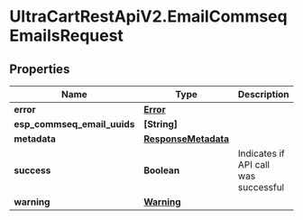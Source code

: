 # UltraCartRestApiV2.EmailCommseqEmailsRequest

## Properties

Name | Type | Description | Notes
------------ | ------------- | ------------- | -------------
**error** | [**Error**](Error.md) |  | [optional] 
**esp_commseq_email_uuids** | **[String]** |  | [optional] 
**metadata** | [**ResponseMetadata**](ResponseMetadata.md) |  | [optional] 
**success** | **Boolean** | Indicates if API call was successful | [optional] 
**warning** | [**Warning**](Warning.md) |  | [optional] 


